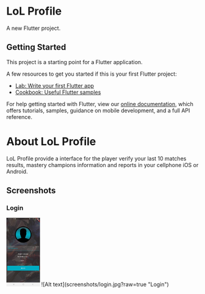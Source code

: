 # LoL Profile

A new Flutter project.

## Getting Started

This project is a starting point for a Flutter application.

A few resources to get you started if this is your first Flutter project:

- [Lab: Write your first Flutter app](https://flutter.dev/docs/get-started/codelab)
- [Cookbook: Useful Flutter samples](https://flutter.dev/docs/cookbook)

For help getting started with Flutter, view our 
[online documentation](https://flutter.dev/docs), which offers tutorials, 
samples, guidance on mobile development, and a full API reference.

# About LoL Profile

LoL Profile provide a interface for the player verify your last 10 matches results,
mastery champions information and reports in your cellphone iOS or Android.

## Screenshots

### Login
<img src="/screenshots/login.jpg?raw=true" height="180" />
![Alt text](screenshots/login.jpg?raw=true "Login")